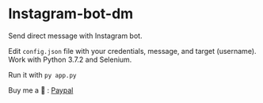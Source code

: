 # Instagram-bot-dm

Send direct message with Instagram bot.

Edit `config.json` file with your credentials, message, and target (username).
Work with Python 3.7.2 and Selenium.


Run it with `py app.py`

Buy me a 🍺 : [Paypal](https://www.paypal.me/camtosh/7)